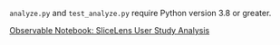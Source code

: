 `analyze.py` and `test_analyze.py` require Python version 3.8 or greater.

[Observable Notebook: SliceLens User Study Analysis](https://observablehq.com/d/9cda8609f9313455)
